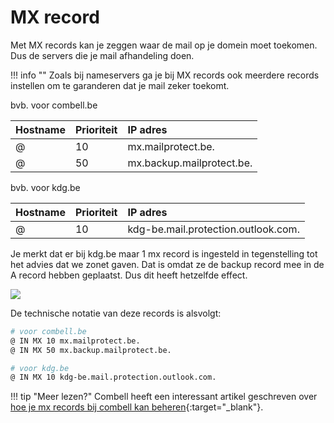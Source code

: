 # MX record

Met MX records kan je zeggen waar de mail op je domein moet toekomen. Dus de servers die je mail afhandeling doen.

!!! info ""
    Zoals bij nameservers ga je bij MX records ook meerdere records instellen om te garanderen dat je mail zeker toekomt.

bvb. voor combell.be

| Hostname | Prioriteit | IP adres |
| :--- | :--- | :--- |
| @ | 10 | mx.mailprotect.be. |
| @ | 50 | mx.backup.mailprotect.be. |

bvb. voor kdg.be

| Hostname | Prioriteit | IP adres |
| :--- | :--- | :--- |
| @ | 10 | kdg-be.mail.protection.outlook.com. |

Je merkt dat er bij kdg.be maar 1 mx record is ingesteld in tegenstelling tot het advies dat we zonet gaven. Dat is omdat ze de backup record mee in de A record hebben geplaatst. Dus dit heeft hetzelfde effect.

![](/_resources/graphics/cleanshot-2021-09-18-at-23.21.11.png)

De technische notatie van deze records is alsvolgt:

```bash
# voor combell.be
@ IN MX 10 mx.mailprotect.be.
@ IN MX 50 mx.backup.mailprotect.be.

# voor kdg.be
@ IN MX 10 kdg-be.mail.protection.outlook.com.
```

!!! tip "Meer lezen?"
    Combell heeft een interessant artikel geschreven over [hoe je mx records bij combell kan beheren](https://www.combell.com/nl/help/kb/wat-is-een-mx-record-hoe-kan-ik-een-mx-record-aanmaken-wijzigen/){:target="_blank"}.
